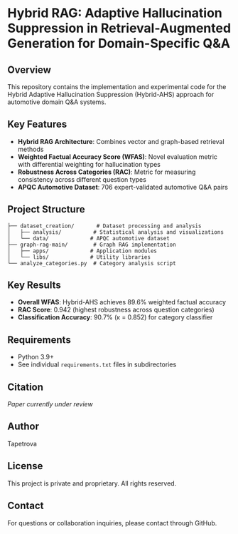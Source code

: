 # Hybrid RAG: Adaptive Hallucination Suppression in Retrieval-Augmented Generation for Domain-Specific Q&A

## Overview

This repository contains the implementation and experimental code for the Hybrid Adaptive Hallucination Suppression (Hybrid-AHS) approach for automotive domain Q&A systems.

## Key Features

- **Hybrid RAG Architecture**: Combines vector and graph-based retrieval methods
- **Weighted Factual Accuracy Score (WFAS)**: Novel evaluation metric with differential weighting for hallucination types
- **Robustness Across Categories (RAC)**: Metric for measuring consistency across different question types
- **APQC Automotive Dataset**: 706 expert-validated automotive Q&A pairs

## Project Structure

```
├── dataset_creation/       # Dataset processing and analysis
│   ├── analysis/          # Statistical analysis and visualizations
│   └── data/             # APQC automotive dataset
├── graph-rag-main/        # Graph RAG implementation
│   ├── apps/             # Application modules
│   └── libs/             # Utility libraries
└── analyze_categories.py  # Category analysis script
```

## Key Results

- **Overall WFAS**: Hybrid-AHS achieves 89.6% weighted factual accuracy
- **RAC Score**: 0.942 (highest robustness across question categories)
- **Classification Accuracy**: 90.7% (κ = 0.852) for category classifier

## Requirements

- Python 3.9+
- See individual `requirements.txt` files in subdirectories

## Citation

*Paper currently under review*

## Author

Tapetrova

## License

This project is private and proprietary. All rights reserved.

## Contact

For questions or collaboration inquiries, please contact through GitHub.